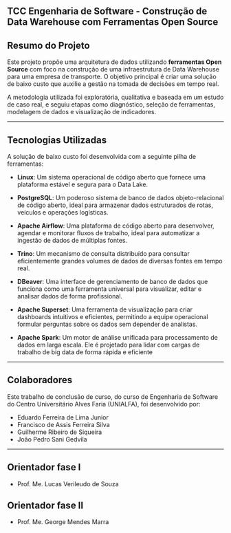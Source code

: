 ## TCC Engenharia de Software - Construção de Data Warehouse com Ferramentas Open Source

## Resumo do Projeto

Este projeto propõe uma arquitetura de dados utilizando **ferramentas Open Source** com foco na construção de uma infraestrutura de Data Warehouse para uma empresa de transporte. O objetivo principal é criar uma solução de baixo custo que auxilie a gestão na tomada de decisões em tempo real.

A metodologia utilizada foi exploratória, qualitativa e baseada em um estudo de caso real, e seguiu etapas como diagnóstico, seleção de ferramentas, modelagem de dados e visualização de indicadores.

---

## Tecnologias Utilizadas

A solução de baixo custo foi desenvolvida com a seguinte pilha de ferramentas:

* **Linux**: Um sistema operacional de código aberto que fornece uma plataforma estável e segura para o Data Lake.

* **PostgreSQL**: Um poderoso sistema de banco de dados objeto-relacional de código aberto, ideal para armazenar dados estruturados de rotas, veículos e operações logísticas.

* **Apache Airflow**: Uma plataforma de código aberto para desenvolver, agendar e monitorar fluxos de trabalho, ideal para automatizar a ingestão de dados de múltiplas fontes.

* **Trino**: Um mecanismo de consulta distribuído para consultar eficientemente grandes volumes de dados de diversas fontes em tempo real.

* **DBeaver**: Uma interface de gerenciamento de banco de dados que funciona como uma ferramenta universal para visualizar, editar e analisar dados de forma profissional.

* **Apache Superset**: Uma ferramenta de visualização para criar dashboards intuitivos e eficientes, permitindo a equipe operacional formular perguntas sobre os dados sem depender de analistas.

* **Apache Spark**: Um motor de análise unificada para processamento de dados em larga escala. Ele é projetado para lidar com cargas de trabalho de big data de forma rápida e eficiente
---

## Colaboradores

Este trabalho de conclusão de curso, do curso de Engenharia de Software do Centro Universitário Alves Faria (UNIALFA), foi desenvolvido por:

* Eduardo Ferreira de Lima Junior
* Francisco de Assis Ferreira Silva
* Guilherme Ribeiro de Siqueira
* João Pedro Sani Gedvila

---

## Orientador fase I

* Prof. Me. Lucas Verileudo de Souza


## Orientador fase II

* Prof. Me. George Mendes Marra
